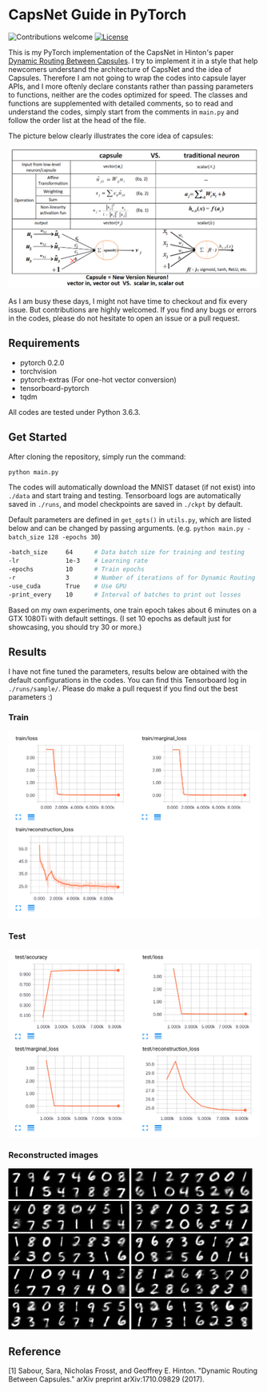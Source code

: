 # CapsNet Guide in PyTorch

![Contributions welcome](https://img.shields.io/badge/contributions-welcome-brightgreen.svg?style=plastic)
[![License](https://img.shields.io/badge/license-Apache%202.0-blue.svg?style=plastic)](https://opensource.org/licenses/Apache-2.0)

This is my PyTorch implementation of the CapsNet in Hinton's paper [Dynamic Routing Between Capsules](https://arxiv.org/abs/1710.09829v2). I try to implement it in a style that help newcomers understand the architecture of CapsNet and the idea of Capsules. Therefore I am not going to wrap the codes into capsule layer APIs, and I more oftenly declare constants rather than passing parameters to functions, neither are the codes optimized for speed. The classes and functions are supplemented with detailed comments, so to read and understand the codes, simply start from the comments in `main.py` and follow the order list at the head of the file.

The picture below clearly illustrates the core idea of capsules:

![capsuleVSneuron](./img/capsuleVSneuron.png)

As I am busy these days, I might not have time to checkout and fix every issue. But contributions are highly welcomed. If you find any bugs or errors in the codes, please do not hesitate to open an issue or a pull request.

## Requirements

- pytorch 0.2.0
- torchvision
- pytorch-extras (For one-hot vector conversion)
- tensorboard-pytorch
- tqdm

All codes are tested under Python 3.6.3.

## Get Started

After cloning the repository, simply run the command:

```bash
python main.py
```

The codes will automatically download the MNIST dataset (if not exist) into `./data` and start traing and testing. Tensorboard logs are automatically saved in `./runs`, and model checkpoints are saved in `./ckpt` by default.

Default parameters are defined in `get_opts()` in `utils.py`, which are listed below and can be changed by passing arguments. (e.g. `python main.py -batch_size 128 -epochs 30`)

```bash
-batch_size     64      # Data batch size for training and testing
-lr             1e-3    # Learning rate
-epochs         10      # Train epochs
-r              3       # Number of iterations of for Dynamic Routing
-use_cuda       True    # Use GPU
-print_every    10      # Interval of batches to print out losses
```

Based on my own experiments, one train epoch takes about 6 minutes on a GTX 1080Ti with default settings. (I set 10 epochs as default just for showcasing, you should try 30 or more.)

## Results

I have not fine tuned the parameters, results below are obtained with the default configurations in the codes. You can find this Tensorboard log in `./runs/sample/`. Please do make a pull request if you find out the best parameters :)

### Train 

![train](./img/train.png)

### Test

![test](./img/test.png)

### Reconstructed images

![e1_l28.29](./img/e1_l28.29.png)
![e2_l30.37](./img/e2_l30.37.png)
![e3_l27.20](./img/e3_l27.20.png)
![e4_l28.29](./img/e4_l28.29.png)
![e5_l26.02](./img/e5_l26.02.png)
![e6_l25.26](./img/e6_l25.26.png)
![e7_l25.02](./img/e7_l25.02.png)
![e8_l24.86](./img/e8_l24.86.png)
![e9_l24.83](./img/e9_l24.83.png)
![e10_l24.78](./img/e10_l24.78.png)

## Reference

[1] Sabour, Sara, Nicholas Frosst, and Geoffrey E. Hinton. "Dynamic Routing Between Capsules." arXiv preprint arXiv:1710.09829 (2017).
